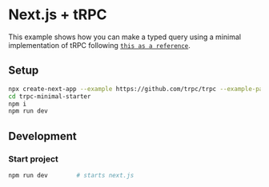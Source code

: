 # Next.js + tRPC

This example shows how you can make a typed query using a minimal implementation of tRPC following [`this as a reference`](https://trpc.io/docs/client/nextjs).

## Setup

```bash
npx create-next-app --example https://github.com/trpc/trpc --example-path examples/next-minimal-starter trpc-minimal-starter
cd trpc-minimal-starter
npm i
npm run dev
```

## Development

### Start project

```bash
npm run dev        # starts next.js
```
